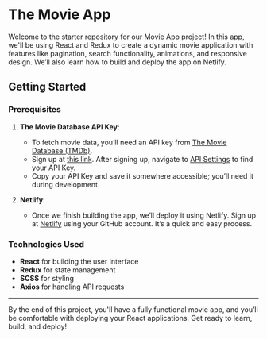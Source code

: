 # The Movie App

Welcome to the starter repository for our Movie App project! In this app, we'll be using React and Redux to create a dynamic movie application with features like pagination, search functionality, animations, and responsive design. We’ll also learn how to build and deploy the app on Netlify.

## Getting Started

### Prerequisites

1. **The Movie Database API Key**:

   - To fetch movie data, you’ll need an API key from [The Movie Database (TMDb)](https://www.themoviedb.org/).
   - Sign up at [this link](https://www.themoviedb.org/signup). After signing up, navigate to [API Settings](https://www.themoviedb.org/settings/api) to find your API Key.
   - Copy your API Key and save it somewhere accessible; you’ll need it during development.

2. **Netlify**:
   - Once we finish building the app, we’ll deploy it using Netlify. Sign up at [Netlify](https://www.netlify.com/) using your GitHub account. It’s a quick and easy process.

### Technologies Used

- **React** for building the user interface
- **Redux** for state management
- **SCSS** for styling
- **Axios** for handling API requests

---

By the end of this project, you'll have a fully functional movie app, and you’ll be comfortable with deploying your React applications. Get ready to learn, build, and deploy!
